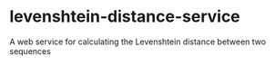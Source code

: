 # levenshtein-distance-service
A web service for calculating the Levenshtein distance between two sequences 
